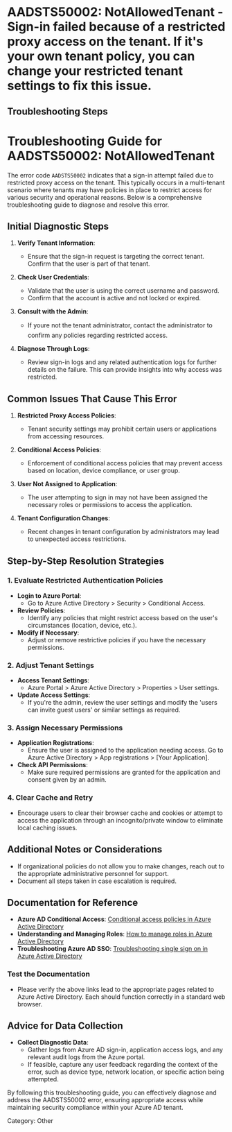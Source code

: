 # AADSTS50002: NotAllowedTenant - Sign-in failed because of a restricted proxy access on the tenant. If it's your own tenant policy, you can change your restricted tenant settings to fix this issue.


## Troubleshooting Steps
# Troubleshooting Guide for AADSTS50002: NotAllowedTenant

The error code `AADSTS50002` indicates that a sign-in attempt failed due to restricted proxy access on the tenant. This typically occurs in a multi-tenant scenario where tenants may have policies in place to restrict access for various security and operational reasons. Below is a comprehensive troubleshooting guide to diagnose and resolve this error.

## Initial Diagnostic Steps

1. **Verify Tenant Information**: 
   - Ensure that the sign-in request is targeting the correct tenant. Confirm that the user is part of that tenant.
   
2. **Check User Credentials**:
   - Validate that the user is using the correct username and password.
   - Confirm that the account is active and not locked or expired.

3. **Consult with the Admin**:
   - If youre not the tenant administrator, contact the administrator to confirm any policies regarding restricted access.

4. **Diagnose Through Logs**:
   - Review sign-in logs and any related authentication logs for further details on the failure. This can provide insights into why access was restricted.

## Common Issues That Cause This Error

1. **Restricted Proxy Access Policies**:
   - Tenant security settings may prohibit certain users or applications from accessing resources.

2. **Conditional Access Policies**:
   - Enforcement of conditional access policies that may prevent access based on location, device compliance, or user group.

3. **User Not Assigned to Application**:
   - The user attempting to sign in may not have been assigned the necessary roles or permissions to access the application.

4. **Tenant Configuration Changes**:
   - Recent changes in tenant configuration by administrators may lead to unexpected access restrictions.

## Step-by-Step Resolution Strategies

### 1. Evaluate Restricted Authentication Policies

- **Login to Azure Portal**:
  - Go to Azure Active Directory > Security > Conditional Access.
- **Review Policies**:
  - Identify any policies that might restrict access based on the user's circumstances (location, device, etc.).
- **Modify if Necessary**:
  - Adjust or remove restrictive policies if you have the necessary permissions.

### 2. Adjust Tenant Settings

- **Access Tenant Settings**:
  - Azure Portal > Azure Active Directory > Properties > User settings.
- **Update Access Settings**:
  - If you're the admin, review the user settings and modify the 'users can invite guest users' or similar settings as required.

### 3. Assign Necessary Permissions

- **Application Registrations**:
  - Ensure the user is assigned to the application needing access. Go to Azure Active Directory > App registrations > [Your Application].
- **Check API Permissions**:
  - Make sure required permissions are granted for the application and consent given by an admin.

### 4. Clear Cache and Retry

- Encourage users to clear their browser cache and cookies or attempt to access the application through an incognito/private window to eliminate local caching issues.

## Additional Notes or Considerations

- If organizational policies do not allow you to make changes, reach out to the appropriate administrative personnel for support.
- Document all steps taken in case escalation is required.

## Documentation for Reference

- **Azure AD Conditional Access**: [Conditional access policies in Azure Active Directory](https://docs.microsoft.com/en-us/azure/active-directory/conditional-access/overview)
- **Understanding and Managing Roles**: [How to manage roles in Azure Active Directory](https://docs.microsoft.com/en-us/azure/active-directory/roles/roles)
- **Troubleshooting Azure AD SSO**: [Troubleshooting single sign on in Azure Active Directory](https://docs.microsoft.com/en-us/azure/active-directory/devices/overview)

### Test the Documentation

- Please verify the above links lead to the appropriate pages related to Azure Active Directory. Each should function correctly in a standard web browser.

## Advice for Data Collection

- **Collect Diagnostic Data**:
  - Gather logs from Azure AD sign-in, application access logs, and any relevant audit logs from the Azure portal.
  - If feasible, capture any user feedback regarding the context of the error, such as device type, network location, or specific action being attempted.

By following this troubleshooting guide, you can effectively diagnose and address the AADSTS50002 error, ensuring appropriate access while maintaining security compliance within your Azure AD tenant.

Category: Other